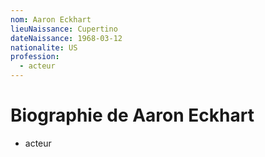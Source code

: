 ```yaml
---
nom: Aaron Eckhart
lieuNaissance: Cupertino
dateNaissance: 1968-03-12
nationalite: US
profession:
  - acteur
---
```


# Biographie de Aaron Eckhart

- acteur
